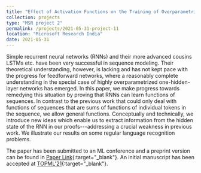```yaml
---
title: "Effect of Activation Functions on the Training of Overparametrized Neural Nets"
collection: projects
type: "MSR project 2"
permalink: /projects/2021-05-31-project-11
location: "Microsoft Research India"
date: 2021-05-31
---
```


Simple recurrent neural networks (RNNs) and their more advanced cousins LSTMs etc. have been very successful in sequence modeling. Their theoretical understanding, however, is lacking and has not kept pace with the progress for feedforward networks, where a reasonably complete understanding in the special case of highly overparametrized one-hidden-layer networks has emerged. In this paper, we make progress towards remedying this situation by proving that RNNs can learn functions of sequences. In contrast to the previous work that could only deal with functions of sequences that are sums of functions of individual tokens in the sequence, we allow general functions. Conceptually and technically, we introduce new ideas which enable us to extract information from the hidden state of the RNN in our proofs---addressing a crucial weakness in previous work. We illustrate our results on some regular language recognition problems.

The paper has been submitted to an ML conference and a preprint version can be found in [Paper Link](https://arxiv.org/pdf/2106.00047.pdf){:target="_blank"}.
An initial manuscript has been accepted at [TOPML'21](http://topml.rice.edu/){:target="_blank"}.
